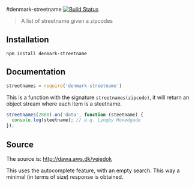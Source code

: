 #denmark-streetname [![Build Status](https://travis-ci.org/denmark-io/denmark-streetname.svg?branch=master)](https://travis-ci.org/denmark-io/denmark-streetname)

> A list of streetname given a zipcodes

## Installation

```sheel
npm install denmark-streetname
```

## Documentation

```javascript
streetnames = require('denmark-streetname')
```

This is a function with the signature `streetnames(zipcode)`,
it will return an object stream where each item is a steetname.

```javascript
streetnames(2800).on('data', function (steetname) {
  console.log(steetname); // e.q. Lyngby Hovedgade
});
```

## Source

The source is: http://dawa.aws.dk/vejedok

This uses the autocomplete feature, with an empty search. This way a
minimal (in terms of size) response is obtained.
